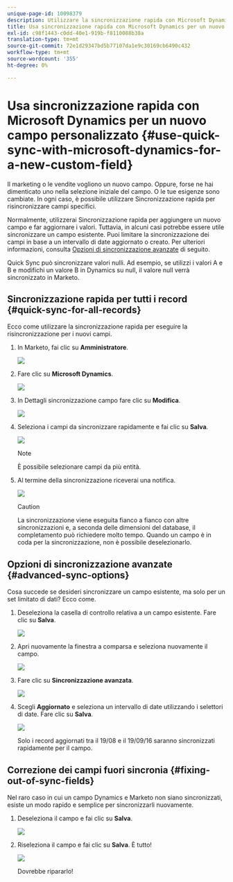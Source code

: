```yaml
---
unique-page-id: 10098379
description: Utilizzare la sincronizzazione rapida con Microsoft Dynamics per un nuovo campo personalizzato - Documenti Marketo - Documentazione del prodotto
title: Usa sincronizzazione rapida con Microsoft Dynamics per un nuovo campo personalizzato
exl-id: c98f1443-c0dd-40e1-919b-f8110088b38a
translation-type: tm+mt
source-git-commit: 72e1d29347bd5b77107da1e9c30169cb6490c432
workflow-type: tm+mt
source-wordcount: '355'
ht-degree: 0%

---
```


# Usa sincronizzazione rapida con Microsoft Dynamics per un nuovo campo personalizzato {#use-quick-sync-with-microsoft-dynamics-for-a-new-custom-field}

Il marketing o le vendite vogliono un nuovo campo. Oppure, forse ne hai dimenticato uno nella selezione iniziale del campo. O le tue esigenze sono cambiate. In ogni caso, è possibile utilizzare Sincronizzazione rapida per risincronizzare campi specifici.

Normalmente, utilizzerai Sincronizzazione rapida per aggiungere un nuovo campo e far aggiornare i valori. Tuttavia, in alcuni casi potrebbe essere utile sincronizzare un campo esistente. Puoi limitare la sincronizzazione dei campi in base a un intervallo di date aggiornato o creato. Per ulteriori informazioni, consulta [Opzioni di sincronizzazione avanzate](#Advanced_Sync_Options) di seguito.

Quick Sync può sincronizzare valori nulli. Ad esempio, se utilizzi i valori A e B e modifichi un valore B in Dynamics su null, il valore null verrà sincronizzato in Marketo.

## Sincronizzazione rapida per tutti i record {#quick-sync-for-all-records}

Ecco come utilizzare la sincronizzazione rapida per eseguire la risincronizzazione per i nuovi campi.

1. In Marketo, fai clic su **Amministratore**.

   ![](assets/image2016-8-19-11-3a14-3a5.png)

1. Fare clic su **Microsoft Dynamics**.

   ![](assets/image2016-8-19-11-3a15-3a8.png)

1. In Dettagli sincronizzazione campo fare clic su **Modifica**.

   ![](assets/image2016-8-19-11-3a16-3a22.png)

1. Seleziona i campi da sincronizzare rapidamente e fai clic su **Salva**.

   ![](assets/image2016-8-25-15-3a26-3a11.png)

   >[!NOTE]
   >
   >È possibile selezionare campi da più entità.

1. Al termine della sincronizzazione riceverai una notifica.

   ![](assets/field-sync-update-notification.png)

   >[!CAUTION]
   >
   >La sincronizzazione viene eseguita fianco a fianco con altre sincronizzazioni e, a seconda delle dimensioni del database, il completamento può richiedere molto tempo. Quando un campo è in coda per la sincronizzazione, non è possibile deselezionarlo.

## Opzioni di sincronizzazione avanzate {#advanced-sync-options}

Cosa succede se desideri sincronizzare un campo esistente, ma solo per un set limitato di dati? Ecco come.

1. Deseleziona la casella di controllo relativa a un campo esistente. Fare clic su **Salva**.

   ![](assets/image2016-8-25-16-3a16-3a32.png)

1. Apri nuovamente la finestra a comparsa e seleziona nuovamente il campo.

   ![](assets/select-field-reselect-hand.png)

1. Fare clic su **Sincronizzazione avanzata**.

   ![](assets/image2016-8-25-15-3a52-3a9.png)

1. Scegli **Aggiornato** e seleziona un intervallo di date utilizzando i selettori di date. Fare clic su **Salva**.

   ![](assets/image2016-8-25-16-3a0-3a3.png)

   Solo i record aggiornati tra il 19/08 e il 19/09/16 saranno sincronizzati rapidamente per il campo.

## Correzione dei campi fuori sincronia {#fixing-out-of-sync-fields}

Nel raro caso in cui un campo Dynamics e Marketo non siano sincronizzati, esiste un modo rapido e semplice per sincronizzarli nuovamente.

1. Deseleziona il campo e fai clic su **Salva**.

   ![](assets/image2016-8-25-16-3a16-3a32-1.png)

1. Riseleziona il campo e fai clic su **Salva**. È tutto!

   ![](assets/image2016-8-25-16-3a20-3a45.png)

   Dovrebbe ripararlo!
